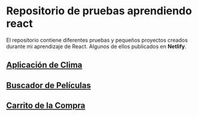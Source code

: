 <h1> Repositorio de pruebas aprendiendo react</h1>
<p> El repositorio contiene diferentes pruebas y pequeños proyectos creados durante mi aprendizaje de React. Algunos de ellos publicados en <b>Netlify</b>.</p>
 <h2> <a href="https://clima-react-samu.netlify.app/">Aplicación de Clima</a></h2>
 <h2> <a href="https://buscador-peliculas-samu.netlify.app/">Buscador de Películas</a></h2>
 <h2> <a href="https://carrito-compras-samu.netlify.app/">Carrito de la Compra</a></h2>